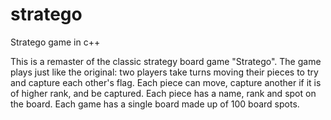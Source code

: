 # stratego
Stratego game in c++

This is a remaster of the classic strategy board game "Stratego". The game plays just like the original: two players take turns moving their pieces to try and capture each other's flag.
Each piece can move, capture another if it is of higher rank, and be captured. Each piece has a name, rank and spot on the board. Each game has a single board made up of 100 board spots.
